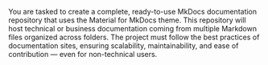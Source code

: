 You are tasked to create a complete, ready-to-use MkDocs documentation repository that uses the Material for MkDocs theme.
This repository will host technical or business documentation coming from multiple Markdown files organized across folders.
The project must follow the best practices of documentation sites, ensuring scalability, maintainability, and ease of contribution — even for non-technical users.